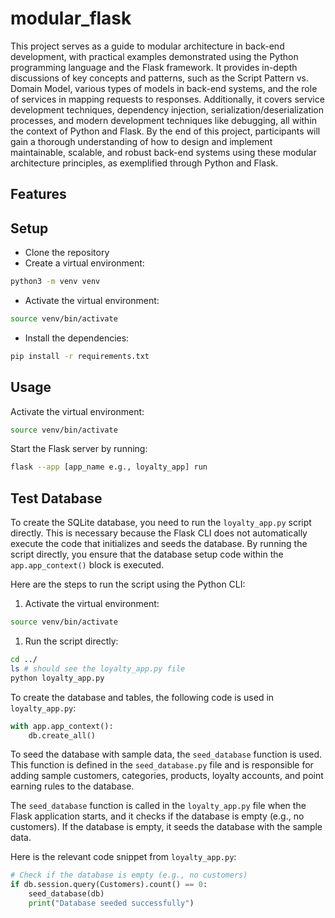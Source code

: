 # modular_flask

This project serves as a guide to modular architecture in back-end development, with practical examples demonstrated using the Python programming language and the Flask framework. It provides in-depth discussions of key concepts and patterns, such as the Script Pattern vs. Domain Model, various types of models in back-end systems, and the role of services in mapping requests to responses. Additionally, it covers service development techniques, dependency injection, serialization/deserialization processes, and modern development techniques like debugging, all within the context of Python and Flask. By the end of this project, participants will gain a thorough understanding of how to design and implement maintainable, scalable, and robust back-end systems using these modular architecture principles, as exemplified through Python and Flask.

## Features

<!-- TODO -->

## Setup

- Clone the repository
- Create a virtual environment:

```bash
python3 -m venv venv
```

- Activate the virtual environment:

```bash
source venv/bin/activate
```

- Install the dependencies:

```bash
pip install -r requirements.txt
```

## Usage

Activate the virtual environment:

```bash
source venv/bin/activate
```

Start the Flask server by running:

```bash
flask --app [app_name e.g., loyalty_app] run
```

## Test Database

To create the SQLite database, you need to run the `loyalty_app.py` script directly. This is necessary because the Flask CLI does not automatically execute the code that initializes and seeds the database. By running the script directly, you ensure that the database setup code within the `app.app_context()` block is executed.

Here are the steps to run the script using the Python CLI:

1. Activate the virtual environment:

```bash
source venv/bin/activate
```

1. Run the script directly:

```bash
cd ../
ls # should see the loyalty_app.py file
python loyalty_app.py
```

To create the database and tables, the following code is used in `loyalty_app.py`:

```python
with app.app_context():
    db.create_all()
```

To seed the database with sample data, the `seed_database` function is used. This function is defined in the `seed_database.py` file and is responsible for adding sample customers, categories, products, loyalty accounts, and point earning rules to the database.

The `seed_database` function is called in the `loyalty_app.py` file when the Flask application starts, and it checks if the database is empty (e.g., no customers). If the database is empty, it seeds the database with the sample data.

Here is the relevant code snippet from `loyalty_app.py`:

```python
# Check if the database is empty (e.g., no customers)
if db.session.query(Customers).count() == 0:
    seed_database(db)
    print("Database seeded successfully")
```
